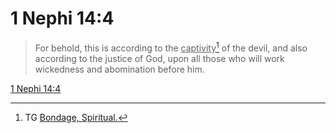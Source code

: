 # 1 Nephi 14:4

> For behold, this is according to the <u>captivity</u>[^a] of the devil, and also according to the justice of God, upon all those who will work wickedness and abomination before him.

[1 Nephi 14:4](https://www.churchofjesuschrist.org/study/scriptures/bofm/1-ne/14?lang=eng&id=p4#p4)


[^a]: TG [Bondage, Spiritual.](https://www.churchofjesuschrist.org/study/scriptures/tg/bondage-spiritual?lang=eng)

